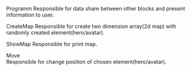 Programm
Responsible for data share between other blocks and present information to user.

CreateMap
Responsible for create two dimension array(2d map) with randomly created element(hero/avatar).

ShowMap
Responsible for print map.

Move	
Responsible for change position of chosen element(hero/avatar).

